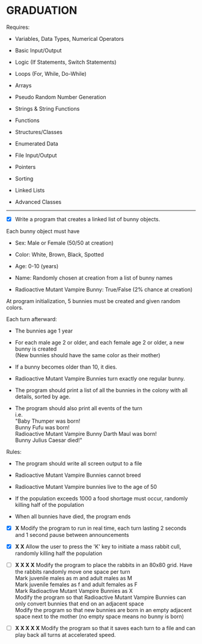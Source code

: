 # GRADUATION

Requires:

- Variables, Data Types, Numerical Operators

- Basic Input/Output

- Logic (If Statements, Switch Statements)

- Loops (For, While, Do-While)

- Arrays

- Pseudo Random Number Generation

- Strings & String Functions

- Functions

- Structures/Classes

- Enumerated Data

- File Input/Output

- Pointers

- Sorting

- Linked Lists

- Advanced Classes

---

- [x] Write a program that creates a linked list of bunny objects.


Each bunny object must have

- Sex: Male or Female (50/50 at creation)

- Color: White, Brown, Black, Spotted

- Age: 0-10 (years)

- Name: Randomly chosen at creation from a list of bunny names

- Radioactive Mutant Vampire Bunny: True/False (2% chance at creation)


At program initialization, 5 bunnies must be created and given random colors.


Each turn afterward:

- The bunnies age 1 year

- For each male age 2 or older, and each female age 2 or older, a new bunny is created\
(New bunnies should have the same color as their mother)

- If a bunny becomes older than 10, it dies.

- Radioactive Mutant Vampire Bunnies turn exactly one regular bunny.

- The program should print a list of all the bunnies in the colony with all details, sorted by age.

- The program should also print all events of the turn\
i.e.\
"Baby Thumper was born!\
Bunny Fufu was born!\
Radioactive Mutant Vampire Bunny Darth Maul was born!\
Bunny Julius Caesar died!"

Rules:

- The program should write all screen output to a file

- Radioactive Mutant Vampire Bunnies cannot breed

- Radioactive Mutant Vampire bunnies live to the age of 50

- If the population exceeds 1000 a food shortage must occur, randomly killing half of the population

- When all bunnies have died, the program ends


- [x] **X** Modify the program to run in real time, each turn lasting 2 seconds and 1 second pause between announcements

- [x] **X X** Allow the user to press the 'K' key to initiate a mass rabbit cull, randomly killing half the population

- [ ] **X X X X** Modify the program to place the rabbits in an 80x80 grid. Have the rabbits randomly move one space per turn\
Mark juvenile males as m and adult males as M\
Mark juvenile females as f and adult females as F\
Mark Radioactive Mutant Vampire Bunnies as X\
Modify the program so that Radioactive Mutant Vampire Bunnies can only convert bunnies that end on an adjacent space\
Modify the program so that new bunnies are born in an empty adjacent space next to the mother (no empty space means no bunny is born)


- [ ] **X X X X X** Modify the program so that it saves each turn to a file and can play back all turns at accelerated speed.